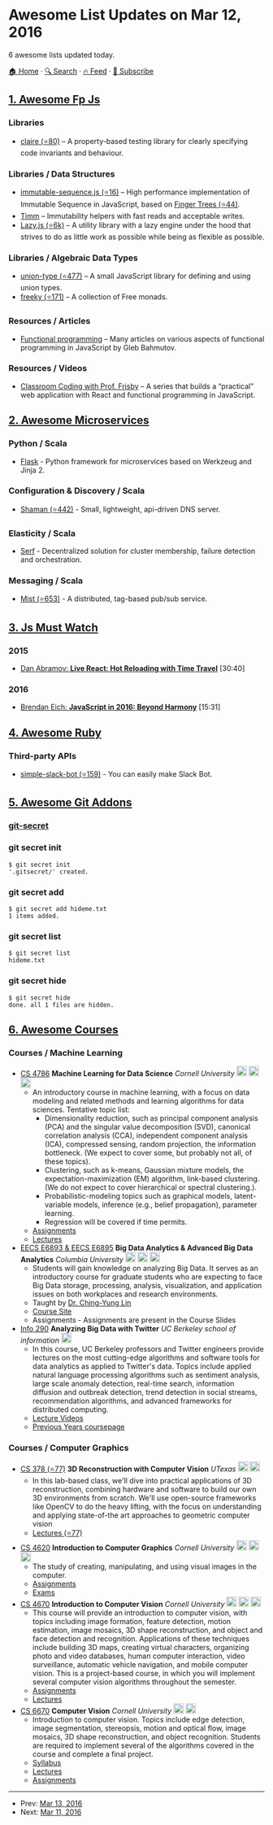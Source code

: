 # Awesome List Updates on Mar 12, 2016

6 awesome lists updated today.

[🏠 Home](/README.md) · [🔍 Search](https://test.trackawesomelist.com/search/) · [🔥 Feed](https://test.trackawesomelist.com/feed.xml) · [📮 Subscribe](https://trackawesomelist.us17.list-manage.com/subscribe?u=d2f0117aa829c83a63ec63c2f&id=36a103854c)



## [1. Awesome Fp Js](/content/stoeffel/awesome-fp-js/README.md)

### Libraries

*   [claire (⭐80)](https://github.com/robotlolita/claire) – A property-based testing library for clearly specifying code invariants and behaviour.

### Libraries / Data Structures

*   [immutable-sequence.js (⭐16)](https://github.com/qiao/immutable-sequence.js) –  High performance implementation of Immutable Sequence in JavaScript, based on [Finger Trees (⭐44)](https://github.com/qiao/fingertree.js).
*   [Timm](http://guigrpa.github.io/timm/) – Immutability helpers with fast reads and acceptable writes.
*   [Lazy.js (⭐6k)](https://github.com/dtao/lazy.js) – A utility library with a lazy engine under the hood that strives to do as little work as possible while being as flexible as possible.

### Libraries / Algebraic Data Types

*   [union-type (⭐477)](https://github.com/paldepind/union-type) – A small JavaScript library for defining and using union types.
*   [freeky (⭐171)](https://github.com/DrBoolean/freeky) – A collection of Free monads.

### Resources / Articles

*   [Functional programming](https://glebbahmutov.com/blog/tags/functional/) – Many articles on various aspects of functional programming in JavaScript by Gleb Bahmutov.

### Resources / Videos

*   [Classroom Coding with Prof. Frisby](https://www.youtube.com/watch?v=h_tkIpwbsxY\&list=PLK_hdtAJ4KqX0JOs_KMAmUNTNMRYhWEaC) – A series that builds a “practical” web application with React and functional programming in JavaScript.

## [2. Awesome Microservices](/content/mfornos/awesome-microservices/README.md)

### Python / Scala

*   [Flask](http://flask.pocoo.org/) - Python framework for microservices based on Werkzeug and Jinja 2.

### Configuration & Discovery / Scala

*   [Shaman (⭐442)](https://github.com/nanopack/shaman) - Small, lightweight, api-driven DNS server.

### Elasticity / Scala

*   [Serf](https://www.serfdom.io/) - Decentralized solution for cluster membership, failure detection and orchestration.

### Messaging / Scala

*   [Mist (⭐653)](https://github.com/nanopack/mist) - A distributed, tag-based pub/sub service.

## [3. Js Must Watch](/content/bolshchikov/js-must-watch/README.md)

### 2015

*   [Dan Abramov: **Live React: Hot Reloading with Time Travel**](https://www.youtube.com/watch?v=xsSnOQynTHs) \[30:40]

### 2016

*   [Brendan Eich: **JavaScript in 2016: Beyond Harmony**](https://www.oreilly.com/ideas/brendan-eich-javascript-fluent-2016) \[15:31]

## [4. Awesome Ruby](/content/markets/awesome-ruby/README.md)

### Third-party APIs

*   [simple-slack-bot (⭐159)](https://github.com/kciter/simple-slack-bot) - You can easily make Slack Bot.

## [5. Awesome Git Addons](/content/stevemao/awesome-git-addons/README.md)

### [git-secret](https://github.com/sobolevn/git-secret)

### git secret init

    $ git secret init
    '.gitsecret/' created.
### git secret add

    $ git secret add hideme.txt
    1 items added.
### git secret list

    $ git secret list
    hideme.txt
### git secret hide

    $ git secret hide
    done. all 1 files are hidden.

## [6. Awesome Courses](/content/prakhar1989/awesome-courses/README.md)

### Courses / Machine Learning

*   [CS 4786](http://www.cs.cornell.edu/courses/CS4786/2015sp/index.htm) **Machine Learning for Data Science** *Cornell University* <img src="https://assets-cdn.github.com/images/icons/emoji/unicode/1f4bb.png" width="20" height="20" alt="Assignments" title="Assignments"/> <img src="https://assets-cdn.github.com/images/icons/emoji/unicode/1f4dd.png" width="20" height="20" alt="Lecture Notes" title="Lecture Notes" /> <img src="https://assets-cdn.github.com/images/icons/emoji/unicode/1f4da.png" width="20" height="20" alt="Readings" title="Readings" />
    *   An introductory course in machine learning, with a focus on data modeling and related methods and learning algorithms for data sciences. Tentative topic list:
        *   Dimensionality reduction, such as principal component analysis (PCA) and the singular value decomposition (SVD), canonical correlation analysis (CCA), independent component analysis (ICA), compressed sensing, random projection, the information bottleneck. (We expect to cover some, but probably not all, of these topics).
        *   Clustering, such as k-means, Gaussian mixture models, the expectation-maximization (EM) algorithm, link-based clustering. (We do not expect to cover hierarchical or spectral clustering.).
        *   Probabilistic-modeling topics such as graphical models, latent-variable models, inference (e.g., belief propagation), parameter learning.
        *   Regression will be covered if time permits.
    *   [Assignments](http://www.cs.cornell.edu/courses/CS4786/2015sp/assignments.htm)
    *   [Lectures](http://www.cs.cornell.edu/courses/CS4786/2015sp/lectures.htm)
*   [EECS E6893 & EECS E6895](http://www.ee.columbia.edu/\~cylin/course/bigdata/) **Big Data Analytics & Advanced Big Data Analytics** *Columbia University* <img src="https://assets-cdn.github.com/images/icons/emoji/unicode/1f4bb.png" width="20" height="20" alt="Assignments" title="Assignments" /> <img src="https://assets-cdn.github.com/images/icons/emoji/unicode/1f4da.png" width="20" height="20" alt="Readings" title="Readings" /> <img src="https://assets-cdn.github.com/images/icons/emoji/unicode/1f4dd.png" width="20" height="20" alt="Lecture Notes" title="Lecture Notes" />
    *   Students will gain knowledge on analyzing Big Data. It serves as an introductory course for graduate students who are expecting to face Big Data storage, processing, analysis, visualization, and application issues on both workplaces and research environments.
    *   Taught by [Dr. Ching-Yung Lin](http://researcher.watson.ibm.com/researcher/view.php?person=us-chingyung)
    *   [Course Site](http://www.ee.columbia.edu/\~cylin/course/bigdata/)
    *   Assignments - Assignments are present in the Course Slides
*   [Info 290](http://www.ischool.berkeley.edu/courses/i290-abdt) **Analyzing Big Data with Twitter** *UC Berkeley school of information* <img src="https://assets-cdn.github.com/images/icons/emoji/unicode/1f4f9.png" width="20" height="20" alt="Lecture Videos" title="Lecture Videos" />
    *   In this course, UC Berkeley professors and Twitter engineers provide lectures on the most cutting-edge algorithms and software tools for data analytics as applied to Twitter's data. Topics include applied natural language processing algorithms such as sentiment analysis, large scale anomaly detection, real-time search, information diffusion and outbreak detection, trend detection in social streams, recommendation algorithms, and advanced frameworks for distributed computing.
    *   [Lecture Videos](http://www.ischool.berkeley.edu/newsandevents/audiovideo/webcast/21963)
    *   [Previous Years coursepage](http://blogs.ischool.berkeley.edu/i290-abdt-s12/)

### Courses / Computer Graphics

*   [CS 378 (⭐77)](https://github.com/ut-cs378-vision-2014fall/course-info) **3D Reconstruction with Computer Vision** *UTexas* <img src="https://assets-cdn.github.com/images/icons/emoji/unicode/1f4bb.png" width="20" height="20" alt="Assignments" title="Assignments" /> <img src="https://assets-cdn.github.com/images/icons/emoji/unicode/1f4dd.png" width="20" height="20" alt="Lecture Notes" title="Lecture Notes" />
    *   In this lab-based class, we'll dive into practical applications of 3D reconstruction, combining hardware and software to build our own 3D environments from scratch. We'll use open-source frameworks like OpenCV to do the heavy lifting, with the focus on understanding and applying state-of-the art approaches to geometric computer vision
    *   [Lectures (⭐77)](https://github.com/ut-cs378-vision-2014fall/course-info/tree/master/meeting-notes)
*   [CS 4620](http://www.cs.cornell.edu/Courses/CS4620/2014fa/index.shtml#) **Introduction to Computer Graphics** *Cornell University* <img src="https://assets-cdn.github.com/images/icons/emoji/unicode/1f4bb.png" width="20" height="20" alt="Assignments" /> <img src="https://assets-cdn.github.com/images/icons/emoji/unicode/1f4dd.png" width="20" height="20" alt="Lecture Notes" /> <img src="https://assets-cdn.github.com/images/icons/emoji/unicode/1f4da.png" width="20" height="20" alt="Readings" />
    *   The study of creating, manipulating, and using visual images in the computer.
    *   [Assignments](http://www.cs.cornell.edu/Courses/CS4620/2014fa/index.shtml#asgn)
    *   [Exams](http://www.cs.cornell.edu/Courses/CS4620/2014fa/index.shtml#exams)
*   [CS 4670](http://www.cs.cornell.edu/courses/CS4670/2015sp/) **Introduction to Computer Vision** *Cornell University* <img src="https://assets-cdn.github.com/images/icons/emoji/unicode/1f4bb.png" width="20" height="20" alt="Assignments" title="Assignments"/> <img src="https://assets-cdn.github.com/images/icons/emoji/unicode/1f4dd.png" width="20" height="20" alt="Lecture Notes" title="Lecture Notes" /> <img src="https://assets-cdn.github.com/images/icons/emoji/unicode/1f4da.png" width="20" height="20" alt="Readings" title="Readings" />
    *   This course will provide an introduction to computer vision, with topics including image formation, feature detection, motion estimation, image mosaics, 3D shape reconstruction, and object and face detection and recognition. Applications of these techniques include building 3D maps, creating virtual characters, organizing photo and video databases, human computer interaction, video surveillance, automatic vehicle navigation, and mobile computer vision. This is a project-based course, in which you will implement several computer vision algorithms throughout the semester.
    *   [Assignments](http://www.cs.cornell.edu/courses/CS4670/2015sp/projects/projects.html)
    *   [Lectures](http://www.cs.cornell.edu/courses/CS4670/2015sp/lectures/lectures.html)
*   [CS 6670](https://canvas.instructure.com/courses/904706) **Computer Vision** *Cornell University* <img src="https://assets-cdn.github.com/images/icons/emoji/unicode/1f4bb.png" width="20" height="20" alt="Assignments" title="Assignments"/> <img src="https://assets-cdn.github.com/images/icons/emoji/unicode/1f4dd.png" width="20" height="20" alt="Lecture Notes" title="Lecture Notes" />
    *   Introduction to computer vision. Topics include edge detection, image segmentation, stereopsis, motion and optical flow, image mosaics, 3D shape reconstruction, and object recognition. Students are required to implement several of the algorithms covered in the course and complete a final project.
    *   [Syllabus](https://canvas.instructure.com/courses/904706/assignments/syllabus)
    *   [Lectures](https://canvas.instructure.com/courses/904706)
    *   [Assignments](https://canvas.instructure.com/courses/904706/assignments)

---

- Prev: [Mar 13, 2016](/content/2016/03/13/README.md)
- Next: [Mar 11, 2016](/content/2016/03/11/README.md)